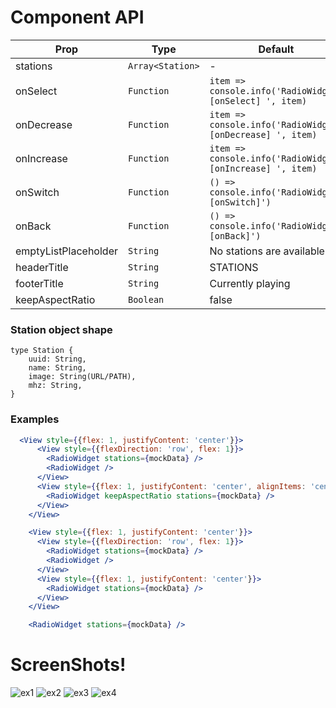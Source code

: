 # <RadioWidget /> Component API

| Prop | Type | Default |
|---|---|---|
|  stations | `Array<Station>`| - |
|  onSelect| `Function` | `item => console.info('RadioWidget. [onSelect] ', item) `|
|  onDecrease| `Function` | `item => console.info('RadioWidget. [onDecrease] ', item)`|
|  onIncrease|`Function` | `item => console.info('RadioWidget. [onIncrease] ', item)`|
|  onSwitch|`Function` | `() => console.info('RadioWidget. [onSwitch]')` | 
|  onBack|`Function` | `() => console.info('RadioWidget. [onBack]')` | 
|  emptyListPlaceholder| `String` | No stations are available :(|
|  headerTitle|`String` | STATIONS |
|  footerTitle| `String` | Currently playing |
|  keepAspectRatio| `Boolean` | false |

### Station object shape
```
type Station {
    uuid: String,
    name: String,
    image: String(URL/PATH),
    mhz: String,
} 
```


### Examples

```jsx
  <View style={{flex: 1, justifyContent: 'center'}}>
      <View style={{flexDirection: 'row', flex: 1}}>
        <RadioWidget stations={mockData} />
        <RadioWidget />
      </View>
      <View style={{flex: 1, justifyContent: 'center', alignItems: 'center'}}>
        <RadioWidget keepAspectRatio stations={mockData} />
      </View>
    </View>
```

```jsx
    <View style={{flex: 1, justifyContent: 'center'}}>
      <View style={{flexDirection: 'row', flex: 1}}>
        <RadioWidget stations={mockData} />
        <RadioWidget />
      </View>
      <View style={{flex: 1, justifyContent: 'center'}}>
        <RadioWidget stations={mockData} />
      </View>
    </View>
```

```jsx
    <RadioWidget stations={mockData} />
```

# ScreenShots!

![ex1](https://raw.githubusercontent.com/bdomantas/RadioWidget/master/git/git.png)
![ex2](https://raw.githubusercontent.com/bdomantas/RadioWidget/master/git/git1.png)
![ex3](https://raw.githubusercontent.com/bdomantas/RadioWidget/master/git/git2.png)
![ex4](https://raw.githubusercontent.com/bdomantas/RadioWidget/master/git/git3.png)
